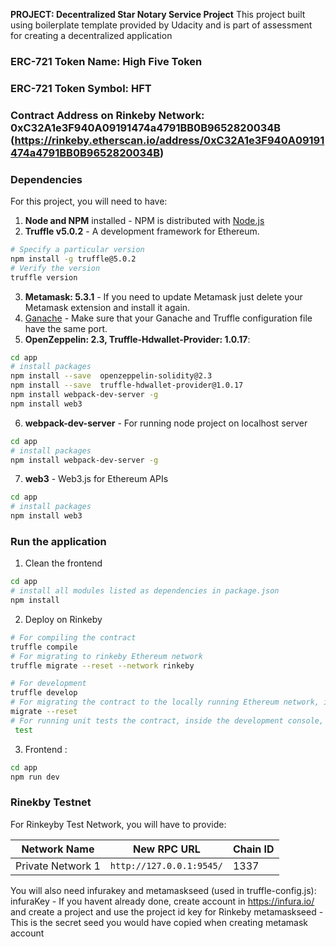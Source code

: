 **PROJECT: Decentralized Star Notary Service Project** 
This project built using boilerplate template provided by Udacity and is part of assessment for creating a decentralized application

### ERC-721 Token Name: High Five Token
### ERC-721 Token Symbol: HFT
### Contract Address on Rinkeby Network: 0xC32A1e3F940A09191474a4791BB0B9652820034B (https://rinkeby.etherscan.io/address/0xC32A1e3F940A09191474a4791BB0B9652820034B)

### Dependencies
For this project, you will need to have:
1. **Node and NPM** installed - NPM is distributed with [Node.js](https://www.npmjs.com/get-npm)
2. **Truffle v5.0.2** - A development framework for Ethereum. 
```bash
# Specify a particular version
npm install -g truffle@5.0.2
# Verify the version
truffle version
```
3. **Metamask: 5.3.1** - If you need to update Metamask just delete your Metamask extension and install it again.
4. [Ganache](https://www.trufflesuite.com/ganache) - Make sure that your Ganache and Truffle configuration file have the same port.
5. **OpenZeppelin: 2.3, Truffle-Hdwallet-Provider: 1.0.17**:
```bash
cd app
# install packages
npm install --save  openzeppelin-solidity@2.3
npm install --save  truffle-hdwallet-provider@1.0.17
npm install webpack-dev-server -g
npm install web3
```
6. **webpack-dev-server** - For running node project on localhost server
```bash
cd app
# install packages
npm install webpack-dev-server -g
```
7. **web3** - Web3.js for Ethereum APIs
```bash
cd app
# install packages
npm install web3
```

### Run the application
1. Clean the frontend 
```bash
cd app
# install all modules listed as dependencies in package.json
npm install
```

2. Deploy on Rinkeby
```bash
# For compiling the contract
truffle compile
# For migrating to rinkeby Ethereum network
truffle migrate --reset --network rinkeby

# For development 
truffle develop
# For migrating the contract to the locally running Ethereum network, inside the development console
migrate --reset
# For running unit tests the contract, inside the development console, run:
 test
```

3. Frontend :
```bash
cd app
npm run dev
```
### Rinekby Testnet
For Rinkeyby Test Network, you will have to provide:

| Network Name | New RPC URL | Chain ID |
|---|---|---|
|Private Network 1|`http://127.0.0.1:9545/`|1337 |
You will also need infurakey and metamaskseed (used in truffle-config.js):
infuraKey -  If you havent already done, create account in https://infura.io/ and create a project and use the project id key for Rinkeby
metamaskseed - This is the secret seed you would have copied when creating metamask account
